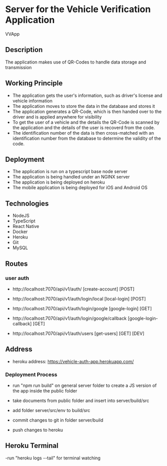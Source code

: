 # Server for the Vehicle Verification Application

VVApp

## Description

The application makes use of QR-Codes to handle data storage and transmission

## Working Principle

- The application gets the user's information, such as driver's license and vehicle information
- The application moves to store the data in the database and stores it
- The application generates a QR-Code, which is then handed over to the driver and is applied anywhere for visibility
- To get the user of a vehicle and the details the QR-Code is scanned by the application and the details of the user is recoverd from the code.
- The identification number of the data is then cross-matched with an identification number from the database to determine the validity of the code.

## Deployment

- The application is run on a typescript base node server
- The application is being handled under an NGINX server
- The application is being deployed on heroku
- The mobile application is being deployed for iOS and Android OS

## Technologies

- NodeJS
- TypeScript
- React Native
- Docker
- Heroku
- Git
- MySQL

## Routes

### user auth

- http://localhost:7070/api/v1/auth/ [create-account] [POST]

- http://localhost:7070/api/v1/auth/login/local [local-login] [POST]

- http://localhost:7070/api/v1/auth/login/google [google-login] [GET]

- http://localhost:7070/api/v1/auth/login/google/callback [google-login-callback] [GET]

- http://localhost:7070/api/v1/auth/users [get-users] [GET] [DEV]

## Address

- heroku address: https://vehicle-auth-app.herokuapp.com/

### Deployment Process

- run "npm run build" on general server folder to create a JS version of the app inside the public folder

- take documents from public folder and insert into server/build/src

- add folder server/src/env to build/src

- commit changes to git in folder server/build

- push changes to heroku

## Heroku Terminal

-run "heroku logs --tail" for terminal watching
